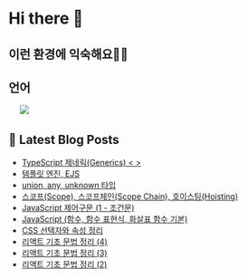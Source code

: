 # Hi there 👋

## 이런 환경에 익숙해요✍🏼

## 언어

<p>
  <img alt="" src="https://img.shields.io/badge/javascript-F7DF1E?style=for-the-badge&logo=javascript&logoColor=black">
  <img alt="" src="https://img.shields.io/badge/jquery-0769AD?style=for-the-badge&logo=jquery&logoColor=white">
  <img alt="" src="https://img.shields.io/badge/html5-E34F26?style=for-the-badge&logo=html5&logoColor=white">
  <img alt="" src="https://img.shields.io/badge/css-1572B6?style=for-the-badge&logo=css3&logoColor=white">
  <img alt="" src="https://img.shields.io/badge/react-61DAFB?style=for-the-badge&logo=react&logoColor=black">
  <img src="https://img.shields.io/badge/python-3776AB?style=for-the-badge&logo=python&logoColor=white">
  </p>

## 📕 Latest Blog Posts

<ul><li><a href='https://yo09.tistory.com/24' target='_blank'>TypeScript 제네릭(Generics) &lt; &gt;</a></li><li><a href='https://yo09.tistory.com/23' target='_blank'>템플릿 엔진, EJS</a></li><li><a href='https://yo09.tistory.com/22' target='_blank'>union, any, unknown 타입</a></li><li><a href='https://yo09.tistory.com/21' target='_blank'>스코프(Scope), 스코프체인(Scope Chain), 호이스팅(Hoisting)</a></li><li><a href='https://yo09.tistory.com/20' target='_blank'>JavaScript 제어구문 (1 - 조건문)</a></li><li><a href='https://yo09.tistory.com/19' target='_blank'>JavaScript (함수, 함수 표현식, 화살표 함수 기본)</a></li><li><a href='https://yo09.tistory.com/18' target='_blank'>CSS 선택자와 속성 정리</a></li><li><a href='https://yo09.tistory.com/17' target='_blank'>리액트 기초 문법 정리 (4)</a></li><li><a href='https://yo09.tistory.com/16' target='_blank'>리액트 기초 문법 정리 (3)</a></li><li><a href='https://yo09.tistory.com/15' target='_blank'>리액트 기초 문법 정리 (2)</a></li></ul>